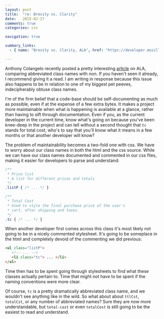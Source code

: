 ```yaml
---
layout: post
title:  "re: Brevity vs. Clarity"
date:   2015-02-27
comments: true
categories: css

navigation: true

summary_links:
  - { name: "Brevity vs. Clarity, ALA", href: "https://developer.mozilla.org/en-US/docs/Web/CSS/Using_CSS_variables" }

---
```


Anthony Colangelo recently posted a pretty interesting 
[article](http://alistapart.com/blog/post/brevity-vs-clarity) on ALA, comparing 
abbreviated class names with non. If you haven't seen it already, I recommend 
giving it a read. I am writing in response because this issue also happens to be 
in relation to one of my biggest pet peeves, indecipherably obtuse class names. 

I'm of the firm belief that a code-base should be self-documenting as much as 
possible, even if at the expense of a few extra bytes. It makes a project more 
maintainable when what is happening is available at a glance, rather than having 
to sift through documentation. Even if you, as the current developer in the 
current time, know what's going on because you've been knee-deep in the project 
and can tell without a second thought that `tc` stands for total cost, who's to 
say that you'll know what it means in a few months or that another developer 
will know?

The problem of maintainability becomes a two-fold one with css. We have to worry 
about our class names in both the html and the css source. While we can have our
class names documented and commented in our css files, making it easier for 
developers to parse and understand:

```css
/**
 * Price list
 * A list for different prices and totals
 */
.listP { /* ... */ }

/**
 * Total Cost
 * Used to style the final purchase price of the user's
 * cart, after shipping and taxes.
 */
.tc { /* ... */ }
```

When another developer first comes across this class it's most likely not 
going to be in a nicely commented stylesheet. It's going to be someplace in 
the html and completely devoid of the commenting we did previous:

```html
<ul class="listP">
   <!-- ... -->
   <li class="tc"> ... </li>
</ul>
```

Time then has to be spent going through stylesheets to find what these classes 
actually pertain to. Time that might not have to be spent if the naming 
conventions were more clear. 

Of course, `tc` is a pretty dramatically abbreviated class name, and we wouldn't
see anything like in the wild. So what about about `ttlCst`, `totalCst`, or any
number of abbreviated names? Sure they are now more understandable, but
`total-cost` or even `totalCost` is still going to be the easiest to read and
understand.

